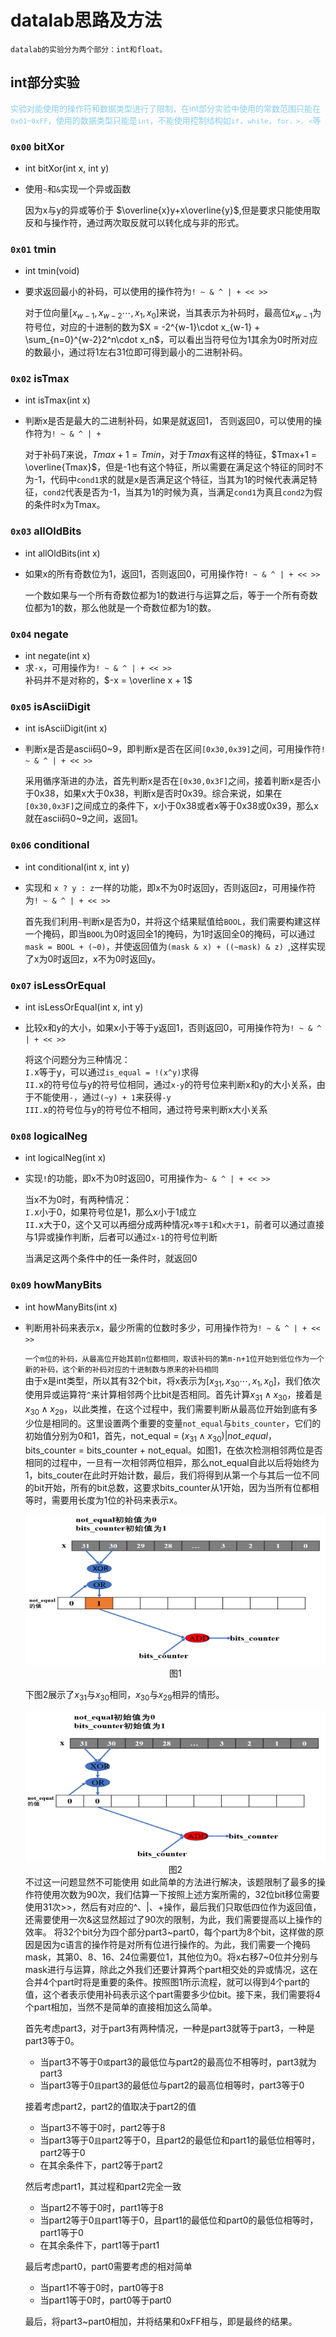 # datalab思路及方法
`datalab的实验分为两个部分：int和float。`

## int部分实验
<font color=skyblue size =2pp>实验对能使用的操作符和数据类型进行了限制，在int部分实验中使用的常数范围只能在`0x01~0xFF`，使用的数据类型只能是`int`，不能使用控制结构如`if, while, for，>, <`等</font>

### `0x00` bitXor
- int bitXor(int x, int y)
- 使用`~`和`&`实现一个异或函数  
  
  因为x与y的异或等价于 $\overline{x}y+x\overline{y}$,但是要求只能使用取反和与操作符，通过两次取反就可以转化成与非的形式。


### `0x01` tmin
- int tmin(void)
- 要求返回最小的补码，可以使用的操作符为`! ~ & ^ | + << >>`  
  
  对于位向量$[x_{w-1},x_{w-2}\cdots, x_{1}, x_{0}]$来说，当其表示为补码时，最高位$x_{w-1}$为符号位，对应的十进制的数为$X = -2^{w-1}\cdot x_{w-1} + \sum_{n=0}^{w-2}2^n\cdot x_n$，可以看出当符号位为1其余为0时所对应的数最小，通过将1左右31位即可得到最小的二进制补码。

### `0x02` isTmax
- int isTmax(int x)
- 判断x是否是最大的二进制补码，如果是就返回1， 否则返回0，可以使用的操作符为`! ~ & ^ | +`  
  
  对于补码$T$来说，$Tmax+1=Tmin$，对于$Tmax$有这样的特征，$Tmax+1 = \overline{Tmax}$，但是-1也有这个特征，所以需要在满足这个特征的同时不为-1，代码中`cond1`求的就是x是否满足这个特征，当其为1的时候代表满足特征，`cond2`代表是否为-1，当其为1的时候为真，当满足`cond1`为真且`cond2`为假的条件时x为Tmax。

### `0x03` allOldBits
- int allOldBits(int x)
- 如果x的所有奇数位为1，返回1，否则返回0，可用操作符`! ~ & ^ | + << >>`  
  
  一个数如果与一个所有奇数位都为1的数进行与运算之后，等于一个所有奇数位都为1的数，那么他就是一个奇数位都为1的数。

### `0x04` negate
- int negate(int x)
- 求`-x`，可用操作为`! ~ & ^ | + << >>`  
  补码并不是对称的，$-x = \overline x + 1$

### `0x05` isAsciiDigit
- int isAsciiDigit(int x)
- 判断x是否是ascii码0~9，即判断x是否在区间`[0x30,0x39]`之间，可用操作符`! ~ & ^ | + << >> `  
  
  采用循序渐进的办法，首先判断x是否在`[0x30,0x3F]`之间，接着判断x是否小于0x38，如果x大于0x38，判断x是否时0x39。综合来说，如果在`[0x30,0x3F]`之间成立的条件下，x小于0x38或者x等于0x38或0x39，那么x就在ascii码0~9之间，返回1。

### `0x06` conditional
- int conditional(int x, int y)
- 实现和 `x ? y : z`一样的功能，即x不为0时返回y，否则返回z，可用操作符为`! ~ & ^ | + << >>`  
  
  首先我们利用`~`判断x是否为0，并将这个结果赋值给`BOOL`，我们需要构建这样一个掩码，即当`BOOL`为0时返回全1的掩码，为1时返回全0的掩码，可以通过`mask = BOOL + (~0)`，并使返回值为`(mask & x) + ((~mask) & z) `,这样实现了x为0时返回z，x不为0时返回y。

### `0x07` isLessOrEqual
- int isLessOrEqual(int x, int y)
- 比较x和y的大小，如果x小于等于y返回1，否则返回0，可用操作符为`! ~ & ^ | + << >>`
  
  将这个问题分为三种情况：  
  `I.`x等于y，可以通过`is_equal = !(x^y)`求得    
  `II.`x的符号位与y的符号位相同，通过`x-y`的符号位来判断x和y的大小关系，由于不能使用`-`，通过`(~y) + 1`来获得`-y`  
  `III.`x的符号位与y的符号位不相同，通过符号来判断x大小关系

### `0x08` logicalNeg
- int logicalNeg(int x)
- 实现`!`的功能，即x不为0时返回0，可用操作为`~ & ^ | + << >>`

  当x不为0时，有两种情况：  
  `I.`x小于0，如果符号位是1，那么x小于1成立  
  `II.`x大于0，这个又可以再细分成两种情况`x等于1`和`x大于1`，前者可以通过直接与1异或操作判断，后者可以通过`x-1`的符号位判断  

  当满足这两个条件中的任一条件时，就返回0

### `0x09` howManyBits
- int howManyBits(int x)
- 判断用补码来表示x，最少所需的位数时多少，可用操作符为`! ~ & ^ | + << >>`

  `一个m位的补码，从最高位开始其前n位都相同，取该补码的第m-n+1位开始到低位作为一个新的补码，这个新的补码对应的十进制数与原来的补码相同`  
  由于x是int类型，所以其有32个bit，将x表示为$[x_{31},x_{30}\cdots, x_{1}, x_{0}]$，我们依次使用异或运算符`^`来计算相邻两个比bit是否相同。首先计算$x_{31} \wedge x_{30}$，接着是$x_{30} \wedge x_{29}$，以此类推，在这个过程中，我们需要判断从最高位开始到底有多少位是相同的。这里设置两个重要的变量`not_equal`与`bits_counter`，它们的初始值分别为0和1，首先，not_equal = $(x_{31} \wedge x_{30}) | not\_equal$，bits_counter = bits_counter + not_equal。如图1，在依次检测相邻两位是否相同的过程中，一旦有一次相邻两位相异，那么not_equal自此以后将始终为1，bits_couter在此时开始计数，最后，我们将得到从第一个与其后一位不同的bit开始，所有的bit总数，这要求bits_counter从1开始，因为当所有位都相等时，需要用长度为1位的补码来表示x。
  <center><img src="pictures/32.gif" width=500 height=240></center>
  <font><center> 图1 </center></font> 

  下图2展示了$x_{31}$与$x_{30}$相同，$x_{30}$与$x_{29}$相异的情形。
  <center><img src="pictures/31.gif" width=500 height=240></center>  
  <font><center> 图2 </center></font>  
  不过这一问题显然不可能使用 如此简单的方法进行解决，该题限制了最多的操作符使用次数为90次，我们估算一下按照上述方案所需的，32位bit移位需要使用31次>>，然后有对应的^、|、+操作，最后我们只取低四位作为返回值，还需要使用一次&这显然超过了90次的限制，为此，我们需要提高以上操作的效率。   
  将32个bit分为四个部分part3~part0，每个part为8个bit，这样做的原因是因为c语言的操作符是对所有位进行操作的。为此，我们需要一个掩码mask，其第0、8、16、24位需要位1，其他位为0。将x右移7~0位并分别与mask进行与运算，除此之外我们还要计算两个part相交处的异或情况，这在合并4个part时将是重要的条件。按照图1所示流程，就可以得到4个part的值，这个者表示使用补码表示这个part需要多少位bit。接下来，我们需要将4个part相加，当然不是简单的直接相加这么简单。  

  首先考虑part3，对于part3有两种情况，一种是part3就等于part3，一种是part3等于0。  

   - 当part3不等于0`或`part3的最低位与part2的最高位不相等时，part3就为part3
   - 当part3等于0`且`part3的最低位与part2的最高位相等时，part3等于0

  接着考虑part2，part2的值取决于part2的值
   - 当part3不等于0时，part2等于8
   - 当part3等于0`且`part2等于0，且part2的最低位和part1的最低位相等时，part2等于0
   - 在其余条件下，part2等于part2

  然后考虑part1，其过程和part2完全一致
   - 当part2不等于0时，part1等于8
   - 当part2等于0`且`part1等于0，且part1的最低位和part0的最低位相等时，part1等于0
   - 在其余条件下，part1等于part1

  最后考虑part0，part0需要考虑的相对简单
   - 当part1不等于0时，part0等于8
   - 当part1等于0时，part0等于part0

  最后，将part3~part0相加，并将结果和0xFF相与，即是最终的结果。


  
  

